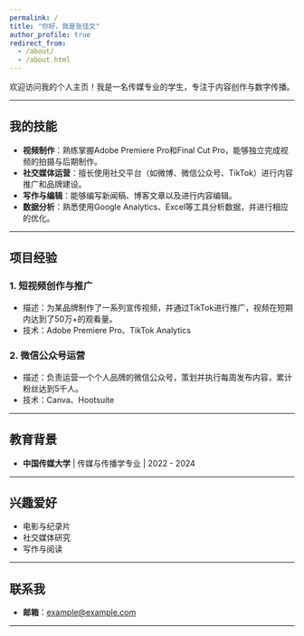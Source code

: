 ```yaml
---
permalink: /
title: "你好，我是张佳文"
author_profile: true
redirect_from: 
  - /about/
  - /about.html
---
```


欢迎访问我的个人主页！我是一名传媒专业的学生，专注于内容创作与数字传播。

---

## 我的技能

- **视频制作**：熟练掌握Adobe Premiere Pro和Final Cut Pro，能够独立完成视频的拍摄与后期制作。
- **社交媒体运营**：擅长使用社交平台（如微博、微信公众号、TikTok）进行内容推广和品牌建设。
- **写作与编辑**：能够编写新闻稿、博客文章以及进行内容编辑。
- **数据分析**：熟悉使用Google Analytics、Excel等工具分析数据，并进行相应的优化。

---

## 项目经验

### 1. **短视频创作与推广**
- 描述：为某品牌制作了一系列宣传视频，并通过TikTok进行推广，视频在短期内达到了50万+的观看量。
- 技术：Adobe Premiere Pro、TikTok Analytics

### 2. **微信公众号运营**
- 描述：负责运营一个个人品牌的微信公众号，策划并执行每周发布内容，累计粉丝达到5千人。
- 技术：Canva、Hootsuite

---

## 教育背景

- **中国传媒大学** | 传媒与传播学专业 | 2022 - 2024

---

## 兴趣爱好

- 电影与纪录片
- 社交媒体研究
- 写作与阅读

---

## 联系我

- **邮箱**：[example@example.com](mailto:example@example.com)


---
